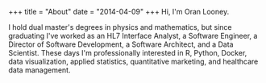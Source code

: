 +++
title = "About"
date = "2014-04-09"
+++
Hi, I'm Oran Looney.

I hold dual master's degrees in physics and mathematics, but since graduating
I've worked as an HL7 Interface Analyst, a Software Engineer, a Director of
Software Development, a Software Architect, and a Data Scientist. These days
I'm professionally interested in R, Python, Docker, data visualization, applied
statistics, quantitative marketing, and healthcare data management. 



